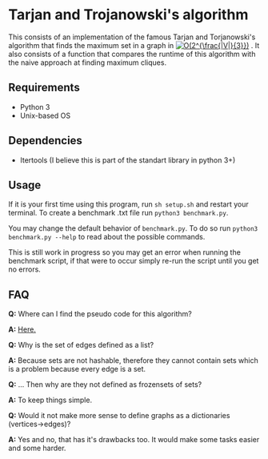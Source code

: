 # Tarjan and Trojanowski's algorithm
This consists of an implementation of the famous Tarjan and Torjanowski's algorithm that finds the maximum set in a graph in <a href="https://www.codecogs.com/eqnedit.php?latex=O(2^{\frac{|V|}{3}})" target="_blank"><img src="https://latex.codecogs.com/svg.latex?O(2^{\frac{|V|}{3}})" title="O(2^{\frac{|V|}{3}})" /></a>
.
It also consists of a function that compares the runtime of this algorithm with the naive approach at finding maximum cliques.
## Requirements
* Python 3
* Unix-based OS

## Dependencies
* Itertools (I believe this is part of the standart library in python 3+)

## Usage
If it is your first time using this program, run `sh setup.sh` and restart your terminal. To create a benchmark .txt file run `python3 benchmark.py`.

You may change the default behavior of `benchmark.py`. To do so run `python3 benchmark.py --help` to read about the possible commands.

This is still work in progress so you may get an error when running the benchmark script, if that were to occur simply re-run the script until you get no errors.

## FAQ
**Q:** Where can I find the pseudo code for this algorithm?

**A:** [Here.](http://i.stanford.edu/pub/cstr/reports/cs/tr/76/550/CS-TR-76-550.pdf)

**Q:** Why is the set of edges defined as a list?

**A:** Because sets are not hashable, therefore they cannot contain sets which is a problem because every edge is a set.

**Q:** ... Then why are they not defined as frozensets of sets?

**A:** To keep things simple.

**Q:** Would it not make more sense to define graphs as a dictionaries (vertices->edges)?

**A:** Yes and no, that has it's drawbacks too. It would make some tasks easier and some harder.
